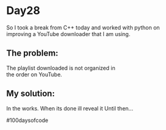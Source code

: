 # Day28
So I took a break from C++ today and worked with python on  
improving a YouTube downloader that I am using.

## The problem: 
The playlist downloaded is not organized in  
the order on YouTube.

## My solution: 
In the works.
When its done ill reveal it
Until then...

#100daysofcode
